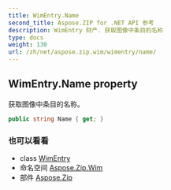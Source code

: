 ```yaml
---
title: WimEntry.Name
second_title: Aspose.ZIP for .NET API 参考
description: WimEntry 财产. 获取图像中条目的名称
type: docs
weight: 130
url: /zh/net/aspose.zip.wim/wimentry/name/
---
```

## WimEntry.Name property

获取图像中条目的名称。

```csharp
public string Name { get; }
```

### 也可以看看

* class [WimEntry](../)
* 命名空间 [Aspose.Zip.Wim](../../wimentry/)
* 部件 [Aspose.Zip](../../../)


